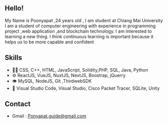 </h1>

## Hello!

My Name is Poonyapat ,24 years old ,  I am student at Chiang Mai University
     I am a student of computer engineering with experience in programming project ,web application ,and blockchain technology.
         I  am  interested to learning a new thing. I think continuous learning is important because it helps us to be more capable and confident


## Skills
- 👨‍💻 CSS, C++, HTML, JavaScript, Solidity,PHP, SQL,  Java, Python
- ⚙️ ReactJS, VueJS, NuxtJS, NextJS, Boostrap, jQuerry
- 👁️ MySQL, NodeJS, Git ,ThirdwebSDK
- 💽 Visual Studio Code, Visual Studio, Cisco Packet Tracer, SQLite, Unity

## Contact
- Gmail : Ponyapat.guide@gmail.com


